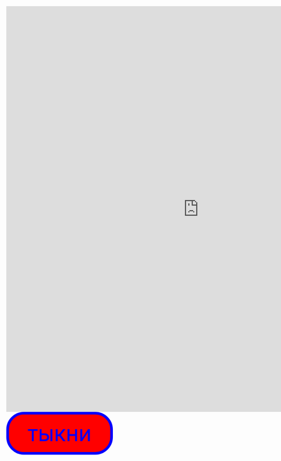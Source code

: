 <iframe width="1024" height="1080" src="https://miro.com/app/live-embed/uXjVPEfTj-k=/?moveToViewport=-6536,-2216,11929,6020&embedId=691628939341" frameborder="0" scrolling="no" allowfullscreen></iframe>


<style>
.button_1670219830657 {
    display: inline-block !important;
    text-decoration: none !important;
    background-color: #ff0000 !important;
    color: #0000ff !important;
    border: 7px solid #0000ff !important;
    border-radius: 47px !important;
    font-size: 58px !important;
    padding: 15px 50px !important; 
    transition: all 1.2s ease !important;
}
.button_1670219830657:hover{
    text-decoration: none !important; 
    background-color: #0000ff !important;
    color: #ff0000 !important;
    border-color: #ff0000 !important;
}
</style>
<a href="https://github.com/Prostochell-228" class="button_1670219830657" target="_blank">
  тыкни
</a>
